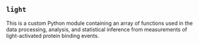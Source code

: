 ## `light`

This is a custom Python module containing an array of functions used in the data
processing, analysis, and statistical inference from measurements of
light-activated protein binding events. 